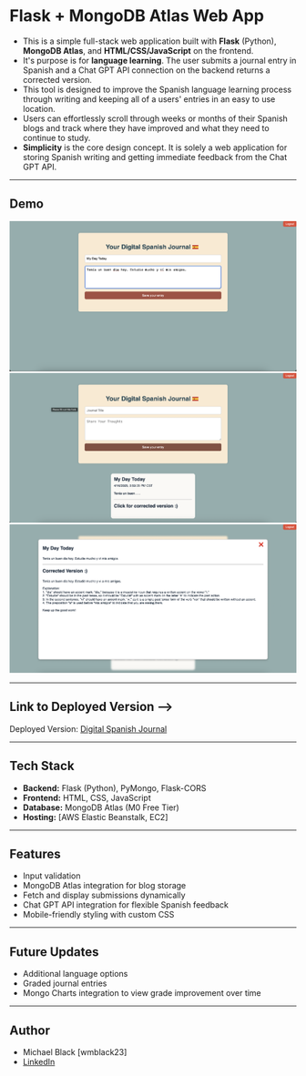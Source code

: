# Flask + MongoDB Atlas Web App

- This is a simple full-stack web application built with **Flask** (Python), **MongoDB Atlas**, and **HTML/CSS/JavaScript** on the frontend.
- It's purpose is for **language learning**. The user submits a journal entry in Spanish and a Chat GPT API connection on the backend returns a corrected version.
- This tool is designed to improve the Spanish language learning process through writing and keeping all of a users' entries in an easy to use location.
- Users can effortlessly scroll through weeks or months of their Spanish blogs and track where they have improved and what they need to continue to study.
- **Simplicity** is the core design concept. It is solely a web application for storing Spanish writing and getting immediate feedback from the Chat GPT API.
---

## Demo

![App Screenshot-1](static/images/post-blog.png)
![App Screenshot-2](static/images/view-blog.png)
![App Screenshot-3](static/images/expanded-blog.png)

---

## Link to Deployed Version -->
Deployed Version: [Digital Spanish Journal](http://digital-spanish-journal-env.eba-rezgy8bx.us-east-1.elasticbeanstalk.com/)

---

## Tech Stack

- **Backend:** Flask (Python), PyMongo, Flask-CORS
- **Frontend:** HTML, CSS, JavaScript
- **Database:** MongoDB Atlas (M0 Free Tier)
- **Hosting:** [AWS Elastic Beanstalk, EC2]

---

## Features

- Input validation
- MongoDB Atlas integration for blog storage
- Fetch and display submissions dynamically
- Chat GPT API integration for flexible Spanish feedback
- Mobile-friendly styling with custom CSS

---

## Future Updates
- Additional language options
- Graded journal entries
- Mongo Charts integration to view grade improvement over time

---

## Author
- Michael Black [wmblack23]
- [LinkedIn](https://www.linkedin.com/in/wmichaelblack/)


